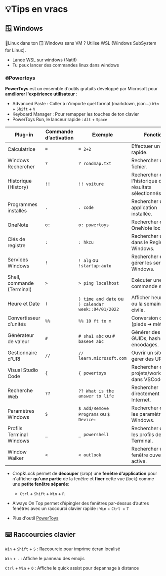 
# 💡Tips en vracs


## 🪟 Windows 

🐧Linux dans ton 🪟 Windows sans VM ? Utilise WSL (Windows SubSystem for Linux).
- Lance WSL sur windows (Natif)
- Tu peux lancer des commandes linux dans windows 

### 🔥Powertoys
 
 **PowerToys** est un ensemble d'outils gratuits développé par Microsoft pour **améliorer l'expérience utilisateur** : 
- Advanced Paste : Coller à n'importe quel format (markdown, json...) ``Win ``+ ``Shift`` + ``V``
- Keyboard Manager : Pour remapper les touches de ton clavier 
- PowerToys Run, le lanceur rapide  : ``Alt`` + ``Space``

| Plug-in                    | Commande d’activation | Exemple                                            | Fonction                                                 |
| -------------------------- | --------------------- | -------------------------------------------------- | -------------------------------------------------------- |
| Calculatrice               | `=`                   | `= 2+2`                                            | Effectuer un calcul rapide.                              |
| Windows Rechercher         | `?`                   | `? roadmap.txt`                                    | Rechercher un fichier.                                   |
| Historique (History)       | `!!`                  | `!! voiture`                                       | Rechercher dans l'historique des résultats sélectionnés. |
| Programmes installés       | `.`                   | `. code`                                           | Rechercher une application installée.                    |
| OneNote                    | `o:`                  | `o: powertoys`                                     | Rechercher dans OneNote local.                           |
| Clés de registre           | `:`                   | `: hkcu`                                           | Rechercher une clé dans le Registre Windows.             |
| Services Windows           | `!`                   | `! alg` ou `!startup:auto`                         | Rechercher et gérer les services Windows.                |
| Shell, commande (Terminal) | `>`                   | `> ping localhost`                                 | Exécuter une commande shell.                             |
| Heure et Date              | `)`                   | `) time and date` ou `) calendar week::04/01/2022` | Afficher heure/date ou la semaine civile.                |
| Convertisseur d’unités     | `%%`                  | `%% 10 ft to m`                                    | Conversion d’unités (pieds ➔ mètres).                    |
| Générateur de valeur       | `#`                   | `# sha1 abc` ou `# base64 abc`                     | Générer des GUIDs, hashs, encodages.                     |
| Gestionnaire d'URI         | `//`                  | `// learn.microsoft.com`                           | Ouvrir un site web, gérer des URI.                       |
| Visual Studio Code         | `{`                   | `{ powertoys`                                      | Rechercher des projets/workspaces dans VSCode.           |
| Recherche Web              | `??`                  | `?? What is the answer to life`                    | Rechercher directement sur Internet.                     |
| Paramètres Windows         | `$`                   | `$ Add/Remove Programs` ou `$ Device:`             | Rechercher dans les paramètres Windows.                  |
| Profils Terminal Windows   | `_`                   | `_ powershell`                                     | Rechercher dans les profils de Terminal.                 |
| Window Walker              | `<`                   | `< outlook`                                        | Rechercher une fenêtre ouverte active.                   |
- Crop&Lock permet de **découper** (crop) une **fenêtre d'application** pour n'afficher **qu'une partie** de la fenêtre et **fixer** cette vue (lock) comme une **petite fenêtre séparée**:  
	- ``Ctrl`` + ``Shift`` + ``Win`` + ``R`` 

-  Always On Top permet d’épingler des fenêtres par-dessus d’autres fenêtres avec un raccourci clavier rapide : ``Win`` + ``Ctrl ``+ ``T``
- Plus d'outil [PowerToys](https://learn.microsoft.com/fr-fr/windows/powertoys/)
## ⌨️ Raccourcies clavier

`Win` + ``Shift`` + ``S`` : Raccourcie pour imprime écran localisé 

``Win`` + ``.`` : Affiche le panneau des emojis 

``Ctrl`` + ``Win`` + ``Q`` : Affiche le quick assist pour depannage à distance 
